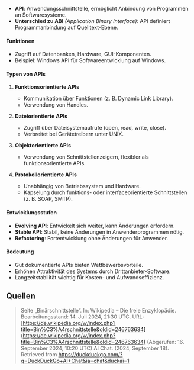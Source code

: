 - **API**: Anwendungsschnittstelle, ermöglicht Anbindung von Programmen an Softwaresysteme.
- **Unterschied zu ABI** *(Application Binary Interface)*: API definiert Programmanbindung auf Quelltext-Ebene.

#### Funktionen
- Zugriff auf Datenbanken, Hardware, GUI-Komponenten.
- Beispiel: Windows API für Softwareentwicklung auf Windows.

#### Typen von APIs
1. **Funktionsorientierte APIs**
   - Kommunikation über Funktionen (z. B. Dynamic Link Library).
   - Verwendung von Handles.

2. **Dateiorientierte APIs**
   - Zugriff über Dateisystemaufrufe (open, read, write, close).
   - Verbreitet bei Gerätetreibern unter UNIX.

3. **Objektorientierte APIs**
   - Verwendung von Schnittstellenzeigern, flexibler als funktionsorientierte APIs.

4. **Protokollorientierte APIs**
   - Unabhängig von Betriebssystem und Hardware.
   - Kapselung durch funktions- oder interfaceorientierte Schnittstellen (z. B. SOAP, SMTP).

#### Entwicklungsstufen
- **Evolving API**: Entwickelt sich weiter, kann Änderungen erfordern.
- **Stable API**: Stabil, keine Änderungen in Anwenderprogrammen nötig.
- **Refactoring**: Fortentwicklung ohne Änderungen für Anwender.

#### Bedeutung
- Gut dokumentierte APIs bieten Wettbewerbsvorteile.
- Erhöhen Attraktivität des Systems durch Drittanbieter-Software.
- Langzeitstabilität wichtig für Kosten- und Aufwandseffizienz.

## Quellen
> Seite „Binärschnittstelle“. In: Wikipedia – Die freie Enzyklopädie. Bearbeitungsstand: 14. Juli 2024, 21:30 UTC. URL: [https://de.wikipedia.org/w/index.php?title=Bin%C3%A4rschnittstelle&oldid=246763634](https://de.wikipedia.org/w/index.php?title=Bin%C3%A4rschnittstelle&oldid=246763634) (Abgerufen: 16. September 2024, 10:20 UTC)
> AI Chat. (2024, September 18). Retrieved from https://duckduckgo.com/?q=DuckDuckGo+AI+Chat&ia=chat&duckai=1